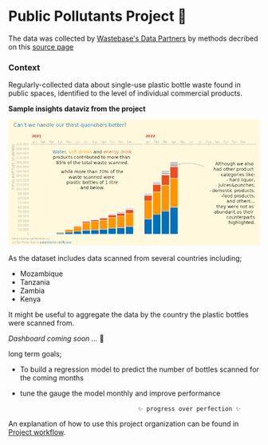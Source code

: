 # Public Pollutants Project 🚯

The data was collected by [Wastebase's Data Partners](https://www.unwaste.io/partners) by methods decribed on this [source page](https://www.kaggle.com/wastebase/plastic-bottle-waste)

### Context
Regularly-collected data about single-use plastic bottle waste found in public spaces, identified to the level of individual commercial products.

**Sample insights dataviz from the project**

![image](https://github.com/PeterTOC/plastic-bottles/blob/master/docs/dataviz.png)

As the dataset includes data scanned from several countries including;
- Mozambique
- Tanzania 
- Zambia
- Kenya

It might be useful to aggregate the data by the country the plastic bottles were scanned from.

*Dashboard coming soon ...* 🤞 

long term goals;

- To build a regression model to predict the number of bottles scanned for the coming months
- tune the gauge the model monthly and improve performance

                                       ✨ progress over perfection ✨






An explanation of how to use this project organization can be found in [Project workflow](https://dcl-workflow.stanford.edu/project-workflow.html).


